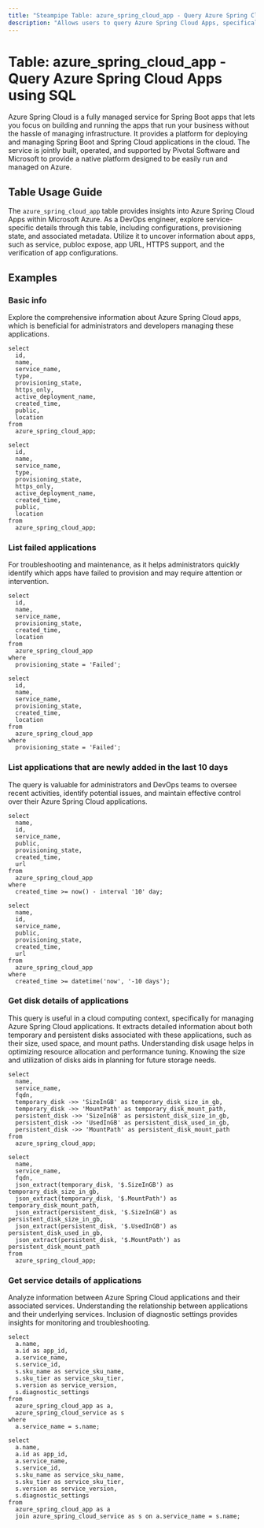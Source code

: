 ```yaml
---
title: "Steampipe Table: azure_spring_cloud_app - Query Azure Spring Cloud Apps using SQL"
description: "Allows users to query Azure Spring Cloud Apps, specifically the details of the application, providing insights into the configuration and state of the Spring Cloud applications."
---
```


# Table: azure_spring_cloud_app - Query Azure Spring Cloud Apps using SQL

Azure Spring Cloud is a fully managed service for Spring Boot apps that lets you focus on building and running the apps that run your business without the hassle of managing infrastructure. It provides a platform for deploying and managing Spring Boot and Spring Cloud applications in the cloud. The service is jointly built, operated, and supported by Pivotal Software and Microsoft to provide a native platform designed to be easily run and managed on Azure.

## Table Usage Guide

The `azure_spring_cloud_app` table provides insights into Azure Spring Cloud Apps within Microsoft Azure. As a DevOps engineer, explore service-specific details through this table, including configurations, provisioning state, and associated metadata. Utilize it to uncover information about apps, such as service, publoc expose, app URL, HTTPS support, and the verification of app configurations.

## Examples

### Basic info

Explore the comprehensive information about Azure Spring Cloud apps, which is beneficial for administrators and developers managing these applications.

```sql+postgres
select
  id,
  name,
  service_name,
  type,
  provisioning_state,
  https_only,
  active_deployment_name,
  created_time,
  public,
  location
from
  azure_spring_cloud_app;
```

```sql+sqlite
select
  id,
  name,
  service_name,
  type,
  provisioning_state,
  https_only,
  active_deployment_name,
  created_time,
  public,
  location
from
  azure_spring_cloud_app;
```

### List failed applications
 For troubleshooting and maintenance, as it helps administrators quickly identify which apps have failed to provision and may require attention or intervention.

```sql+postgres
select
  id,
  name,
  service_name,
  provisioning_state,
  created_time,
  location
from
  azure_spring_cloud_app
where
  provisioning_state = 'Failed';
```

```sql+sqlite
select
  id,
  name,
  service_name,
  provisioning_state,
  created_time,
  location
from
  azure_spring_cloud_app
where
  provisioning_state = 'Failed';
```

### List applications that are newly added in the last 10 days
The query is valuable for administrators and DevOps teams to oversee recent activities, identify potential issues, and maintain effective control over their Azure Spring Cloud applications.

```sql+postgres
select
  name,
  id,
  service_name,
  public,
  provisioning_state,
  created_time,
  url
from
  azure_spring_cloud_app
where
  created_time >= now() - interval '10' day;
```

```sql+sqlite
select
  name,
  id,
  service_name,
  public,
  provisioning_state,
  created_time,
  url
from
  azure_spring_cloud_app
where
  created_time >= datetime('now', '-10 days');
```

### Get disk details of applications
This query is useful in a cloud computing context, specifically for managing Azure Spring Cloud applications. It extracts detailed information about both temporary and persistent disks associated with these applications, such as their size, used space, and mount paths. Understanding disk usage helps in optimizing resource allocation and performance tuning. Knowing the size and utilization of disks aids in planning for future storage needs.

```sql+postgres
select
  name,
  service_name,
  fqdn,
  temporary_disk ->> 'SizeInGB' as temporary_disk_size_in_gb,
  temporary_disk ->> 'MountPath' as temporary_disk_mount_path,
  persistent_disk ->> 'SizeInGB' as persistent_disk_size_in_gb,
  persistent_disk ->> 'UsedInGB' as persistent_disk_used_in_gb,
  persistent_disk ->> 'MountPath' as persistent_disk_mount_path
from
  azure_spring_cloud_app;
```

```sql+sqlite
select
  name,
  service_name,
  fqdn,
  json_extract(temporary_disk, '$.SizeInGB') as temporary_disk_size_in_gb,
  json_extract(temporary_disk, '$.MountPath') as temporary_disk_mount_path,
  json_extract(persistent_disk, '$.SizeInGB') as persistent_disk_size_in_gb,
  json_extract(persistent_disk, '$.UsedInGB') as persistent_disk_used_in_gb,
  json_extract(persistent_disk, '$.MountPath') as persistent_disk_mount_path
from
  azure_spring_cloud_app;
```

### Get service details of applications
Analyze information between Azure Spring Cloud applications and their associated services. Understanding the relationship between applications and their underlying services. Inclusion of diagnostic settings provides insights for monitoring and troubleshooting.

```sql+postgres
select
  a.name,
  a.id as app_id,
  a.service_name,
  s.service_id,
  s.sku_name as service_sku_name,
  s.sku_tier as service_sku_tier,
  s.version as service_version,
  s.diagnostic_settings
from
  azure_spring_cloud_app as a,
  azure_spring_cloud_service as s
where
  a.service_name = s.name;
```

```sql+sqlite
select
  a.name,
  a.id as app_id,
  a.service_name,
  s.service_id,
  s.sku_name as service_sku_name,
  s.sku_tier as service_sku_tier,
  s.version as service_version,
  s.diagnostic_settings
from
  azure_spring_cloud_app as a
  join azure_spring_cloud_service as s on a.service_name = s.name;
```